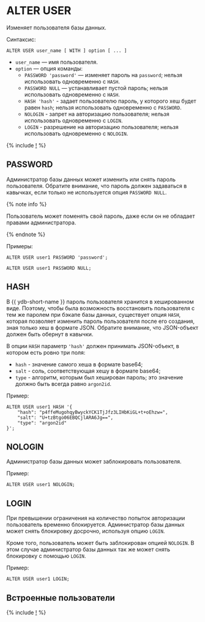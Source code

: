 # ALTER USER

Изменяет пользователя базы данных.

Синтаксис:

```yql
ALTER USER user_name [ WITH ] option [ ... ]
```

* `user_name` — имя пользователя.
* `option` — опция команды:
  * `PASSWORD 'password'` — изменяет пароль на `password`; нельзя использовать одновременно с `HASH`.
  * `PASSWORD NULL` — устанавливает пустой пароль; нельзя использовать одновременно с `HASH`.
  * `HASH 'hash'` - задает пользователю пароль, у которого хеш будет равен `hash`; нельзя использовать одновременно с `PASSWORD`.
  * `NOLOGIN` - запрет на авторизацию пользователя; нельзя использовать одновременно с `LOGIN`.
  * `LOGIN` - разрешение на авторизацию пользователя; нельзя использовать одновременно с `NOLOGIN`.

{% include [!](../../../_includes/do-not-create-users-in-ldap.md) %}

## PASSWORD

Администратор базы данных может изменить или снять пароль пользователя. Обратите внимание, что пароль должен задаваться в кавычках, если только не используется опция `PASSWORD NULL`.

{% note info %}

Пользователь может поменять свой пароль, даже если он не обладает правами администратора.

{% endnote %}

Примеры:

```yql
ALTER USER user1 PASSWORD 'password';
```

```yql
ALTER USER user1 PASSWORD NULL;
```


## HASH

В {{ ydb-short-name }} пароль пользователя хранится в хешированном виде. Поэтому, чтобы была возможность восстановить пользователя с тем же паролем при бэкапе базы данных, существует опция `HASH`, которая позволяет изменить пароль пользователя после его создания, зная только хеш в формате JSON. Обратите внимание, что JSON-объект должен быть обернут в кавычки.

В опции `HASH` параметр `'hash'` должен принимать JSON-объект, в котором есть ровно три поля:

* `hash` - значение самого хеша в формате base64;
* `salt` - соль, соответствующая хешу в формате base64;
* `type` - алгоритм, которым был хеширован пароль; это значение должно быть всегда равно `argon2id`.


Пример:

```yql
ALTER USER user1 HASH '{
    "hash": "p4ffeMugohqyBwyckYCK1TjJfz3LIHbKiGL+t+oEhzw=",
    "salt": "U+tzBtgo06EBQCjlARA6Jg==",
    "type": "argon2id"
}';
```

## NOLOGIN

Администратор базы данных может заблокировать пользователя.

Пример:

```yql
ALTER USER user1 NOLOGIN;
```

## LOGIN

При превышении ограничения на количество попыток авторизации пользователь временно блокируется. Администратор базы данных может снять блокировку досрочно, используя опцию `LOGIN`.

Кроме того, пользователь может быть заблокирован опцией `NOLOGIN`. В этом случае администратор базы данных так же может снять блокировку с помощью `LOGIN`.

Пример:

```yql
ALTER USER user1 LOGIN;
```

## Встроенные пользователи

{% include [!](../_includes/initial_groups_and_users.md) %}
